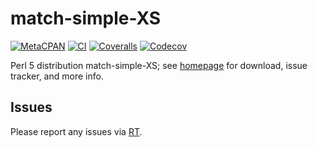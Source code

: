 # match-simple-XS

[![MetaCPAN](https://img.shields.io/cpan/v/match-simple-XS.svg)](https://metacpan.org/release/match-simple-XS)
[![CI](https://github.com/tobyink/p5-match-simple-xs/workflows/CI/badge.svg)](https://github.com/tobyink/p5-match-simple-xs/actions)
[![Coveralls](https://coveralls.io/repos/tobyink/p5-match-simple-xs/badge.svg?branch=master&amp;service=github)](https://coveralls.io/github/tobyink/p5-match-simple-xs)
[![Codecov](https://codecov.io/gh/tobyink/p5-match-simple-xs/branch/master/graph/badge.svg)](https://codecov.io/gh/tobyink/p5-match-simple-xs)

Perl 5 distribution match-simple-XS; see [homepage](https://metacpan.org/release/match-simple-XS)
for download, issue tracker, and more info.

## Issues

Please report any issues via [RT](https://rt.cpan.org/Dist/Display.html?Queue=match-simple-XS).
